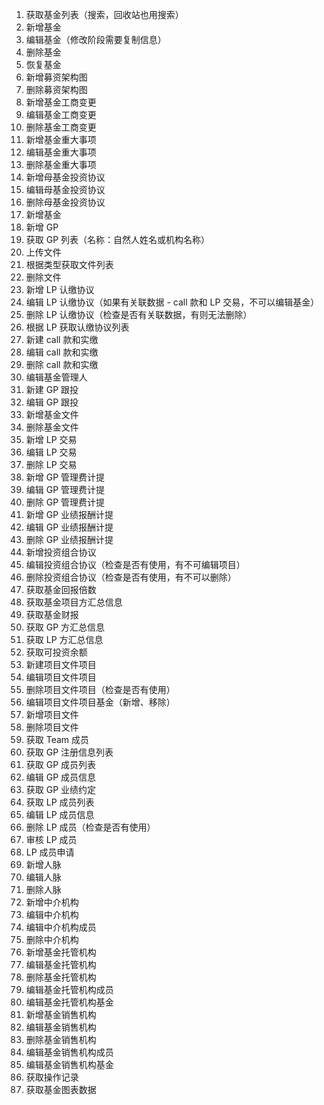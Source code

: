 1. 获取基金列表（搜索，回收站也用搜索）
2. 新增基金
3. 编辑基金（修改阶段需要复制信息）
4. 删除基金
5. 恢复基金
6. 新增募资架构图
7. 删除募资架构图
8. 新增基金工商变更
9. 编辑基金工商变更
10. 删除基金工商变更
11. 新增基金重大事项
12. 编辑基金重大事项
13. 删除基金重大事项
14. 新增母基金投资协议
15. 编辑母基金投资协议
16. 删除母基金投资协议
17. 新增基金
18. 新增 GP
19. 获取 GP 列表（名称：自然人姓名或机构名称）
20. 上传文件
21. 根据类型获取文件列表
67. 删除文件
22. 新增 LP 认缴协议
23. 编辑 LP 认缴协议（如果有关联数据 - call 款和 LP 交易，不可以编辑基金）
24. 删除 LP 认缴协议（检查是否有关联数据，有则无法删除）
25. 根据 LP 获取认缴协议列表
26. 新建 call 款和实缴
27. 编辑 call 款和实缴
28. 删除 call 款和实缴
31. 编辑基金管理人
32. 新建 GP 跟投
33. 编辑 GP 跟投
34. 新增基金文件
35. 删除基金文件
36. 新增 LP 交易
37. 编辑 LP 交易
38. 删除 LP 交易
39. 新增 GP 管理费计提
40. 编辑 GP 管理费计提
41. 删除 GP 管理费计提
42. 新增 GP 业绩报酬计提
43. 编辑 GP 业绩报酬计提
44. 删除 GP 业绩报酬计提
45. 新增投资组合协议
46. 编辑投资组合协议（检查是否有使用，有不可编辑项目）
47. 删除投资组合协议（检查是否有使用，有不可以删除）
48. 获取基金回报倍数
49. 获取基金项目方汇总信息
50. 获取基金财报
51. 获取 GP 方汇总信息
52. 获取 LP 方汇总信息
53. 获取可投资余额
54. 新建项目文件项目
55. 编辑项目文件项目
56. 删除项目文件项目（检查是否有使用）
57. 编辑项目文件项目基金（新增、移除）
58. 新增项目文件
59. 删除项目文件
61. 获取 Team 成员
62. 获取 GP 注册信息列表
63. 获取 GP 成员列表
64. 编辑 GP 成员信息
65. 获取 GP 业绩约定
66. 获取 LP 成员列表
67. 编辑 LP 成员信息
68. 删除 LP 成员（检查是否有使用）
69. 审核 LP 成员
70. LP 成员申请
71. 新增人脉
72. 编辑人脉
73. 删除人脉
74. 新增中介机构
75. 编辑中介机构
76. 编辑中介机构成员
77. 删除中介机构
78. 新增基金托管机构
79. 编辑基金托管机构
80. 删除基金托管机构
81. 编辑基金托管机构成员
82. 编辑基金托管机构基金
83. 新增基金销售机构
84. 编辑基金销售机构
85. 删除基金销售机构
86. 编辑基金销售机构成员
87. 编辑基金销售机构基金
88. 获取操作记录
89. 获取基金图表数据